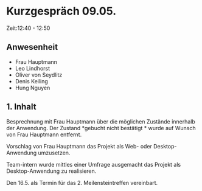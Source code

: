 # Kurzgespräch 09.05. #

Zeit:12:40 - 12:50 

## Anwesenheit ##

- Frau Hauptmann
- Leo Lindhorst
- Oliver von Seydlitz
- Denis Keiling
- Hung Nguyen

## 1. Inhalt

Besprechnung mit Frau Hauptmann über die möglichen Zustände innerhalb der Anwendung. Der Zustand *gebucht nicht bestätigt * wurde auf Wunsch von Frau Hauptmann entfernt. 

Vorschlag von Frau Hauptmann das Projekt als Web- oder Desktop-Anwendung umzusetzen.

Team-intern wurde mittles einer Umfrage ausgemacht das Projekt als Desktop-Anwendung zu realisieren.

Den 16.5. als Termin für das 2. Meilensteintreffen vereinbart. 
